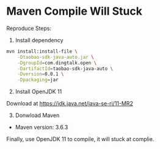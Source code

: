 # Maven Compile Will Stuck

Reproduce Steps:

1. Install dependency

```bash
mvn install:install-file \
    -Dtaobao-sdk-java-auto.jar \
    -DgroupId=com.dingtalk.open \
    -DartifactId=taobao-sdk-java-auto \
    -Dversion=0.0.1 \
    -Dpackaging=jar
```

2. Install OpenJDK 11

Download at https://jdk.java.net/java-se-ri/11-MR2

3. Donwload Maven

- Maven version: 3.6.3

Finally, use OpenJDK 11 to compile, it will stuck at complie.


